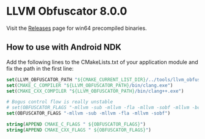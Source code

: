 # LLVM Obfuscator 8.0.0

Visit the [Releases](https://github.com/badmannersteam/obfuscator/releases) page for win64 precompiled binaries.

## How to use with Android NDK

Add the following lines to the CMakeLists.txt of your application module and fix the path in the first line:

```cmake
set(LLVM_OBFUSCATOR_PATH "${CMAKE_CURRENT_LIST_DIR}/../tools/llvm_obfuscator_8")
set(CMAKE_C_COMPILER "${LLVM_OBFUSCATOR_PATH}/bin/clang.exe")
set(CMAKE_CXX_COMPILER "${LLVM_OBFUSCATOR_PATH}/bin/clang++.exe")

# Bogus control flow is really unstable
# set(OBFUSCATOR_FLAGS "-mllvm -sub -mllvm -fla -mllvm -sobf -mllvm -bcf")
set(OBFUSCATOR_FLAGS "-mllvm -sub -mllvm -fla -mllvm -sobf")

string(APPEND CMAKE_C_FLAGS " ${OBFUSCATOR_FLAGS}")
string(APPEND CMAKE_CXX_FLAGS " ${OBFUSCATOR_FLAGS}")
```
